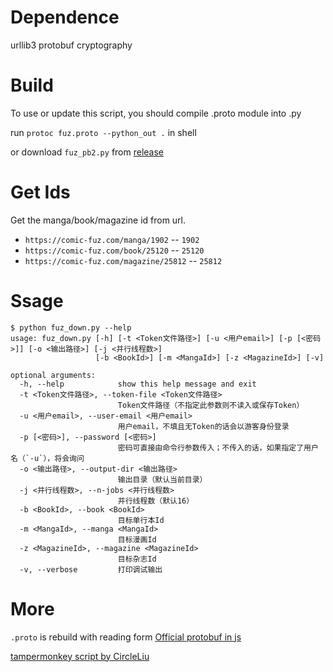 # Dependence
urllib3
protobuf
cryptography

# Build
To use or update this script, you should compile .proto module into .py

run `protoc fuz.proto --python_out .` in shell

or download `fuz_pb2.py` from [release](https://github.com/EnkanRec/ComicFuz-Down/releases)

# Get Ids
Get the manga/book/magazine id from url.
* `https://comic-fuz.com/manga/1902` -- `1902`
* `https://comic-fuz.com/book/25120` -- `25120`
* `https://comic-fuz.com/magazine/25812` -- `25812`

# Ssage
```
$ python fuz_down.py --help
usage: fuz_down.py [-h] [-t <Token文件路径>] [-u <用户email>] [-p [<密码>]] [-o <输出路径>] [-j <并行线程数>]
                   [-b <BookId>] [-m <MangaId>] [-z <MagazineId>] [-v]

optional arguments:
  -h, --help            show this help message and exit
  -t <Token文件路径>, --token-file <Token文件路径>
                        Token文件路径（不指定此参数则不读入或保存Token）
  -u <用户email>, --user-email <用户email>
                        用户email，不填且无Token的话会以游客身份登录
  -p [<密码>], --password [<密码>]
                        密码可直接由命令行参数传入；不传入的话，如果指定了用户名（`-u`），将会询问
  -o <输出路径>, --output-dir <输出路径>
                        输出目录（默认当前目录）
  -j <并行线程数>, --n-jobs <并行线程数>
                        并行线程数（默认16）
  -b <BookId>, --book <BookId>
                        目标单行本Id
  -m <MangaId>, --manga <MangaId>
                        目标漫画Id
  -z <MagazineId>, --magazine <MagazineId>
                        目标杂志Id
  -v, --verbose         打印调试输出
```

# More
`.proto` is rebuild with reading form [Official protobuf in js](https://comic-fuz.com/_next/static/chunks/pages/_app-b24da103ab4a3f25b6bc.js)

[tampermonkey script by CircleLiu](https://github.com/CircleLiu/Comic-Fuz-Downloader)
